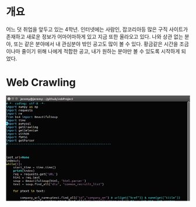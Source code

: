 # 개요
 어느 덧 취업을 앞두고 있는 4학년. 인터넷에는 사람인, 잡코리아등 많은 구직 사이트가 존재하고 새로운 정보가 어마어마하게 있고 지금 또한 올라오고 있다. 나와 상관 없는 분야, 또는 같은 분야에서 내 관심분야 밖인 공고도 많이 볼 수 있다. 황금같은 시간을 조금이나마 줄이기 위해 나에게 적합한 공고, 내가 원하는 분야만 볼 수 있도록 시작하게 되었다.

# Web Crawling
![Alt text](/img/crawling.png)
 
